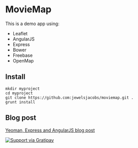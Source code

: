 # MovieMap

This is a demo app using:
 * Leaflet
 * AngularJS
 * Express
 * Bower
 * Freebase
 * OpenMap

## Install

```shell
mkdir myproject
cd myproject
git clone https://github.com:jewelsjacobs/moviemap.git .
grunt install
```

## Blog post

[Yeoman, Express and AngularJS blog post](http://davidemoro.blogspot.it/2013/08/yeoman-express-and-angularjs.html)

[![Support via Gratipay](https://cdn.rawgit.com/gratipay/gratipay-badge/2.3.0/dist/gratipay.png)](https://gratipay.com/jewelsjacobs/)
